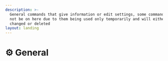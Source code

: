 ```yaml
---
description: >-
  General commands that give information or edit settings, some commands might
  not be on here due to them being used only temporarily and will either be
  changed or deleted
layout: landing
---
```


# ⚙ General


